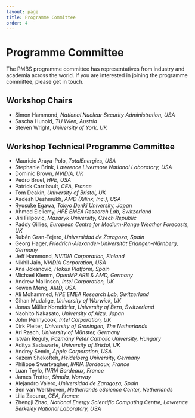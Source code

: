 ```yaml
---
layout: page
title: Programme Committee
order: 4
---
```


Programme Committee
===================

The PMBS programme committee has representatives from industry and academia across the world.
If you are interested in joining the programme committee, please get in touch.

Workshop Chairs
---------------

* Simon Hammond, _National Nuclear Security Administration, USA_
* Sascha Hunold, _TU Wien, Austria_
* Steven Wright, _University of York, UK_

Workshop Technical Programme Committee
------------------------------------

* Mauricio Araya-Polo, _TotalEnergies, USA_
* Stephanie Brink, _Lawrence Livermore National Laboratory, USA_
* Dominic Brown, _NVIDIA, UK_
* Pedro Bruel, _HPE, USA_
* Patrick Carribault, _CEA, France_
* Tom Deakin, _University of Bristol, UK_
* Aadesh Deshmukh, _AMD (Xilinx, Inc.), USA_
* Ryusuke Egawa, _Tokyo Denki University, Japan_
* Ahmed Eleliemy, _HPE EMEA Research Lab, Switzerland_
* Jiri Filipovic, _Masaryk University, Czech Republic_
* Paddy Gillies, _European Centre for Medium-Range Weather Forecasts, UK_
* Rubén Gran-Tejero, _Universidad de Zaragoza, Spain_
* Georg Hager, _Friedrich-Alexander-Universität Erlangen-Nürnberg, Germany_
* Jeff Hammond, _NVIDIA Corporation, Finland_
* Nikhil Jain, _NVIDIA Corporation, USA_
* Ana Jokanović, _Hokus Platform, Spain_
* Michael Klemm, _OpenMP ARB & AMD, Germany_
* Andrew Mallinson, _Intel Corporation, UK_
* Kewen Meng, _AMD, USA_
* Ali Mohammed, _HPE EMEA Research Lab, Switzerland_
* Gihan Mudalige, _University of Warwick, UK_
* Jonas Müller Korndörfer, _University of Bern, Switzerland_
* Naohito Nakasato, _University of Aizu, Japan_
* John Pennycook, _Intel Corporation, UK_
* Dirk Pleiter, _University of Groningen, The Netherlands_
* Ari Rasch, _University of Münster, Germany_
* István Reguly, _Pázmány Péter Catholic University, Hungary_
* Aditya Sadawarte, _University of Bristol, UK_
* Andrey Semin, _Apple Corporation, USA_
* Kazem Shekofteh, _Heidelberg University, Germany_
* Philippe Swartvagher, _INRIA Bordeaux, France_
* Luan Teylo, _INRIA Bordeaux, France_
* James Trotter, _Simula, Norway_
* Alejandro Valero, _Universidad de Zaragoza, Spain_
* Ben van Werkhoven, _Netherlands eScience Center, Netherlands_
* Lilia Zaourar, _CEA, France_
* Zhengji Zhao, _National Energy Scientific Computing Centre, Lawrence Berkeley National Laboratory, USA_


